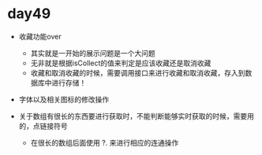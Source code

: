 # day49
- 收藏功能over
    - 其实就是一开始的展示问题是一个大问题
    - 无非就是根据isCollect的值来判定是应该收藏还是取消收藏
    - 收藏和取消收藏的时候，需要调用接口来进行收藏和取消收藏，存入到数据库中进行存储！

- 字体以及相关图标的修改操作

- 关于数组有很长的东西要进行获取时，不能判断能够实时获取的时候，需要用的，点链接符号
    - 在很长的数组后面使用 ?. 来进行相应的连通操作

